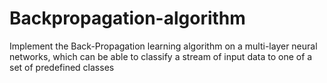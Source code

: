 # Backpropagation-algorithm
Implement the Back-Propagation learning algorithm on a multi-layer neural networks, which can be able to classify a stream of input data to one of a set of predefined classes
